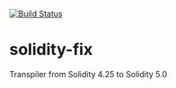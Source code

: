 [![Build Status](https://travis-ci.com/jalextowle/solidity-fix.svg?branch=master)](https://travis-ci.com/jalextowle/solidity-fix)

# solidity-fix
Transpiler from Solidity 4.25 to Solidity 5.0
